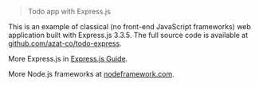 > Todo app with Express.js

This is an example of classical (no front-end JavaScript frameworks) web application built with Express.js 3.3.5.
The full source code is available at [github.com/azat-co/todo-express](http://github.com/azat-co/todo-express).

More Express.js in [Express.js Guide](http://expressjsguide.com).

More Node.js frameworks at [nodeframework.com](http://nodeframework.com).